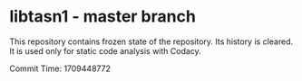 # libtasn1 - master branch

This repository contains frozen state of the repository.
Its history is cleared. It is used only for static code
analysis with Codacy.

Commit Time: 1709448772